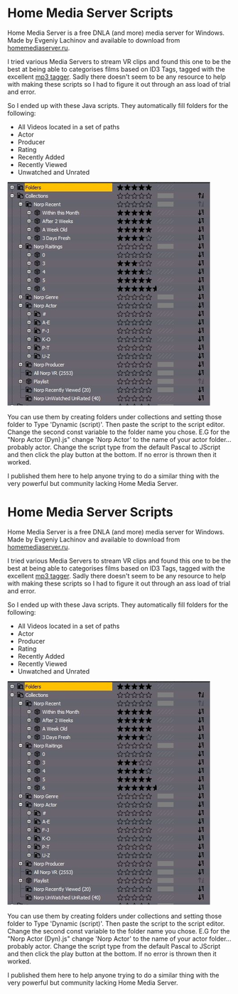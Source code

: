 # Home Media Server Scripts

Home Media Server is a free DNLA (and more) media server for Windows. Made by Evgeniy Lachinov and available to download from [homemediaserver.ru](https://homemediaserver.ru/).

I tried various Media Servers to stream VR clips and found this one to be the best at being able to categorises films based on ID3 Tags, tagged with the excellent [mp3 tagger](https://www.mp3tag.de/en/). Sadly there doesn't seem to be any resource to help with making these scripts so I had to figure it out through an ass load of trial and error.

So I ended up with these Java scripts. They automatically fill folders for the following:

* All Videos located in a set of paths
* Actor
* Producer
* Rating
* Recently Added
* Recently Viewed
* Unwatched and Unrated

![Folder View](https://raw.githubusercontent.com/Trip69/Home-Media-Server-Scripts/main/img/hms-folders.jpg)

You can use them by creating folders under collections and setting those folder to Type 'Dynamic (script)'. Then paste the script to the script editor. Change the second const variable to the folder name you chose. E.G for the "Norp Actor (Dyn).js" change 'Norp Actor' to the name of your actor folder... probably actor. Change the script type from the default Pascal to JScript and then click the play button at the bottom. If no error is thrown then it worked.

I published them here to help anyone trying to do a similar thing with the very powerful but community lacking Home Media Server.
# Home Media Server Scripts

Home Media Server is a free DNLA (and more) media server for Windows. Made by Evgeniy Lachinov and available to download from [homemediaserver.ru](https://homemediaserver.ru/).

I tried various Media Servers to stream VR clips and found this one to be the best at being able to categorises films based on ID3 Tags, tagged with the excellent [mp3 tagger](https://www.mp3tag.de/en/). Sadly there doesn't seem to be any resource to help with making these scripts so I had to figure it out through an ass load of trial and error.

So I ended up with these Java scripts. They automatically fill folders for the following:

* All Videos located in a set of paths
* Actor
* Producer
* Rating
* Recently Added
* Recently Viewed
* Unwatched and Unrated

![Folder View](https://raw.githubusercontent.com/Trip69/Home-Media-Server-Scripts/main/img/hms-folders.jpg)

You can use them by creating folders under collections and setting those folder to Type 'Dynamic (script)'. Then paste the script to the script editor. Change the second const variable to the folder name you chose. E.G for the "Norp Actor (Dyn).js" change 'Norp Actor' to the name of your actor folder... probably actor. Change the script type from the default Pascal to JScript and then click the play button at the bottom. If no error is thrown then it worked.

I published them here to help anyone trying to do a similar thing with the very powerful but community lacking Home Media Server.
